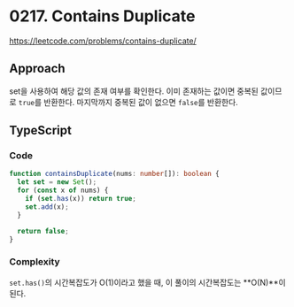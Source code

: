 # 0217. Contains Duplicate

https://leetcode.com/problems/contains-duplicate/

## Approach

set을 사용하여 해당 값의 존재 여부를 확인한다. 이미 존재하는 값이면 중복된 값이므로 `true`를 반환한다. 마지막까지 중복된 값이 없으면 `false`를 반환한다.

## TypeScript

### Code

```ts
function containsDuplicate(nums: number[]): boolean {
  let set = new Set();
  for (const x of nums) {
    if (set.has(x)) return true;
    set.add(x);
  }

  return false;
}
```

### Complexity

`set.has()`의 시간복잡도가 O(1)이라고 했을 때, 이 풀이의 시간복잡도는 **O(N)**이 된다.
